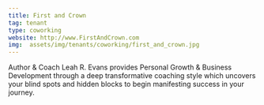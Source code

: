 ```yaml
---
title: First and Crown
tag: tenant
type: coworking
website: http://www.FirstAndCrown.com
img:  assets/img/tenants/coworking/first_and_crown.jpg
---
```


Author & Coach Leah R. Evans provides Personal Growth & Business Development through a deep transformative coaching style which uncovers your blind spots and hidden blocks to begin manifesting success in your journey.
